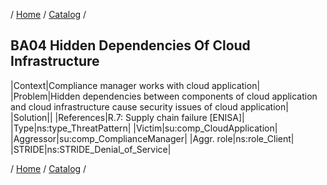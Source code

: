 / [Home](/acctp/) / [Catalog](/acctp/catalog/) /

## BA04 Hidden Dependencies Of Cloud Infrastructure

|Context|Compliance manager works with cloud application|
|Problem|Hidden dependencies between components of cloud application and cloud infrastructure cause security issues of cloud application|
|Solution||
|References|R.7: Supply chain failure [ENISA]|
|Type|ns:type_ThreatPattern|
|Victim|su:comp_CloudApplication|
|Aggressor|su:comp_ComplianceManager|
|Aggr. role|ns:role_Client|
|STRIDE|ns:STRIDE_Denial_of_Service|

/ [Home](/acctp/) / [Catalog](/acctp/catalog/) /
